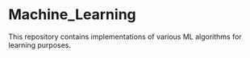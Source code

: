 # Machine_Learning
This repository contains implementations of various ML algorithms for learning purposes.
